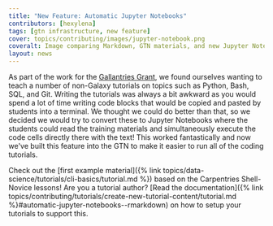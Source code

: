 ```yaml
---
title: "New Feature: Automatic Jupyter Notebooks"
contributors: [hexylena]
tags: [gtn infrastructure, new feature]
cover: topics/contributing/images/jupyter-notebook.png
coveralt: Image comparing Markdown, GTN materials, and new Jupyter Notebook output
layout: news
---
```


As part of the work for the [Gallantries Grant](https://gallantries.github.io/), we found ourselves wanting to teach a number of non-Galaxy tutorials on topics such as Python, Bash, SQL, and Git. Writing the tutorials was always a bit awkward as you would spend a lot of time writing code blocks that would be copied and pasted by students into a terminal. We thought we could do better than that, so we decided we would try to convert these to Jupyter Notebooks where the students could read the training materials and simultaneously execute the code cells directly there with the text! This worked fantastically and now we've built this feature into the GTN to make it easier to run all of the coding tutorials.

Check out the [first example material]({% link topics/data-science/tutorials/cli-basics/tutorial.md %}) based on the Carpentries Shell-Novice lessons! Are you a tutorial author? [Read the documentation]({% link topics/contributing/tutorials/create-new-tutorial-content/tutorial.md %}#automatic-jupyter-notebooks--rmarkdown) on how to setup your tutorials to support this.
